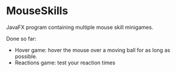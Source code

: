 # MouseSkills
JavaFX program containing multiple mouse skill minigames.

Done so far:
 - Hover game: hover the mouse over a moving ball for as long as possible.
 - Reactions game: test your reaction times
